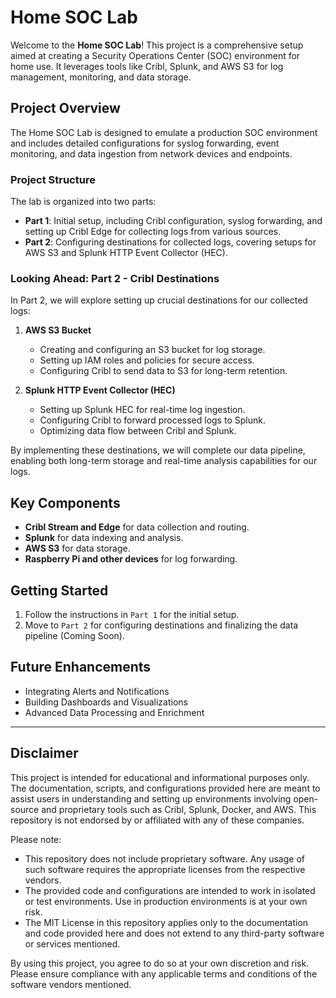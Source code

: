 # Home SOC Lab

Welcome to the **Home SOC Lab**! This project is a comprehensive setup aimed at creating a Security Operations Center (SOC) environment for home use. It leverages tools like Cribl, Splunk, and AWS S3 for log management, monitoring, and data storage.

## Project Overview

The Home SOC Lab is designed to emulate a production SOC environment and includes detailed configurations for syslog forwarding, event monitoring, and data ingestion from network devices and endpoints.

### Project Structure

The lab is organized into two parts:

- **Part 1**: Initial setup, including Cribl configuration, syslog forwarding, and setting up Cribl Edge for collecting logs from various sources.
- **Part 2**: Configuring destinations for collected logs, covering setups for AWS S3 and Splunk HTTP Event Collector (HEC).

### Looking Ahead: Part 2 - Cribl Destinations

In Part 2, we will explore setting up crucial destinations for our collected logs:

1. **AWS S3 Bucket**  
   - Creating and configuring an S3 bucket for log storage.
   - Setting up IAM roles and policies for secure access.
   - Configuring Cribl to send data to S3 for long-term retention.

2. **Splunk HTTP Event Collector (HEC)**  
   - Setting up Splunk HEC for real-time log ingestion.
   - Configuring Cribl to forward processed logs to Splunk.
   - Optimizing data flow between Cribl and Splunk.

By implementing these destinations, we will complete our data pipeline, enabling both long-term storage and real-time analysis capabilities for our logs.

## Key Components

- **Cribl Stream and Edge** for data collection and routing.
- **Splunk** for data indexing and analysis.
- **AWS S3** for data storage.
- **Raspberry Pi and other devices** for log forwarding.

## Getting Started

1. Follow the instructions in `Part 1` for the initial setup.
2. Move to `Part 2` for configuring destinations and finalizing the data pipeline (Coming Soon).

## Future Enhancements

- Integrating Alerts and Notifications
- Building Dashboards and Visualizations
- Advanced Data Processing and Enrichment

---

## Disclaimer

This project is intended for educational and informational purposes only. The documentation, scripts, and configurations provided here are meant to assist users in understanding and setting up environments involving open-source and proprietary tools such as Cribl, Splunk, Docker, and AWS. This repository is not endorsed by or affiliated with any of these companies.

Please note:
- This repository does not include proprietary software. Any usage of such software requires the appropriate licenses from the respective vendors.
- The provided code and configurations are intended to work in isolated or test environments. Use in production environments is at your own risk.
- The MIT License in this repository applies only to the documentation and code provided here and does not extend to any third-party software or services mentioned.

By using this project, you agree to do so at your own discretion and risk. Please ensure compliance with any applicable terms and conditions of the software vendors mentioned.

